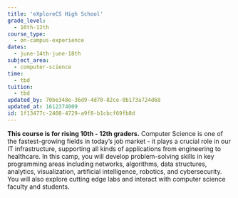 ```yaml
---
title: 'eXploreCS High School'
grade_level:
  - 10th-12th
course_type:
  - on-campus-experience
dates:
  - june-14th-june-18th
subject_area:
  - computer-science
time:
  - tbd
tuition:
  - tbd
updated_by: 70be348e-36d9-4d70-82ce-0b173a724d68
updated_at: 1612374009
id: 1f13477c-2408-4729-a9f8-b1cbcf69fb8d
---
```

<b>This course is for rising 10th - 12th graders.</b> Computer Science is one of the fastest-growing fields in today’s job market - it plays a crucial role in our IT infrastructure, supporting all kinds of applications from engineering to healthcare. In this camp, you will develop problem-solving skills in key programming areas including networks, algorithms, data structures, analytics, visualization, artificial intelligence, robotics, and cybersecurity. You will also explore cutting edge labs and interact with computer science faculty and students.